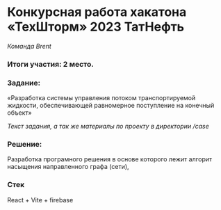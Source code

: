 # Конкурсная работа хакатона «ТехШторм» 2023 ТатНефть

_Команда Brent_

### Итоги участия: 2 место.

### Задание:

«Разработка системы управления потоком транспортируемой жидкости, обеспечивающей равномерное поступление на конечный объект»

_Текст задания, а так же материалы по проекту в директории /case_

### Решение:

Разработка програмного решения в основе которого лежит алгорит насыщения направленного графа (сети),

### Стек

React + Vite + firebase
